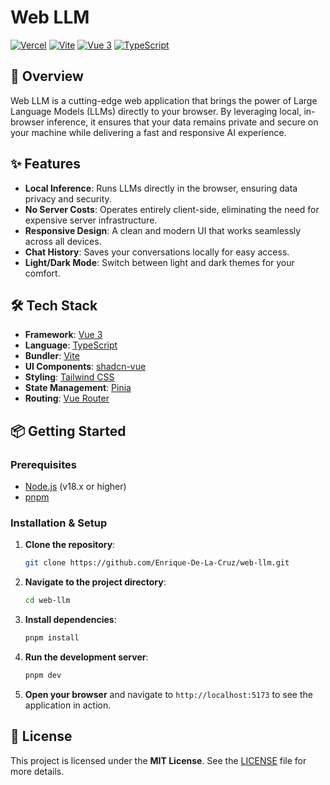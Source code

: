 # Web LLM

[![Vercel](https://therealsujitk-vercel-badge.vercel.app/?app=web-llm-xi)](https://web-llm-xi.vercel.app)
[![Vite](https://img.shields.io/badge/Vite-B73BFE?style=for-the-badge&logo=vite&logoColor=FFD62E)](https://vitejs.dev)
[![Vue 3](https://img.shields.io/badge/Vue%203-34495E?style=for-the-badge&logo=vue.js&logoColor=4FC08D)](https://v3.vuejs.org/)
[![TypeScript](https://img.shields.io/badge/TypeScript-007ACC?style=for-the-badge&logo=typescript&logoColor=white)](https://www.typescriptlang.org/)

## 🚀 Overview

Web LLM is a cutting-edge web application that brings the power of Large Language Models (LLMs) directly to your browser. By leveraging local, in-browser inference, it ensures that your data remains private and secure on your machine while delivering a fast and responsive AI experience.

## ✨ Features

- **Local Inference**: Runs LLMs directly in the browser, ensuring data privacy and security.
- **No Server Costs**: Operates entirely client-side, eliminating the need for expensive server infrastructure.
- **Responsive Design**: A clean and modern UI that works seamlessly across all devices.
- **Chat History**: Saves your conversations locally for easy access.
- **Light/Dark Mode**: Switch between light and dark themes for your comfort.

## 🛠️ Tech Stack

- **Framework**: [Vue 3](https://v3.vuejs.org/)
- **Language**: [TypeScript](https://www.typescriptlang.org/)
- **Bundler**: [Vite](https://vitejs.dev/)
- **UI Components**: [shadcn-vue](https://www.shadcn-vue.com/)
- **Styling**: [Tailwind CSS](https.tailwindcss.com/)
- **State Management**: [Pinia](https://pinia.vuejs.org/)
- **Routing**: [Vue Router](https://router.vuejs.org/)

## 📦 Getting Started

### Prerequisites

- [Node.js](https://nodejs.org/en/) (v18.x or higher)
- [pnpm](https://pnpm.io/)

### Installation & Setup

1. **Clone the repository**:
   ```bash
   git clone https://github.com/Enrique-De-La-Cruz/web-llm.git
   ```
2. **Navigate to the project directory**:
   ```bash
   cd web-llm
   ```
3. **Install dependencies**:
   ```bash
   pnpm install
   ```
4. **Run the development server**:
   ```bash
   pnpm dev
   ```
5. **Open your browser** and navigate to `http://localhost:5173` to see the application in action.

## 📄 License

This project is licensed under the **MIT License**. See the [LICENSE](LICENSE) file for more details.
